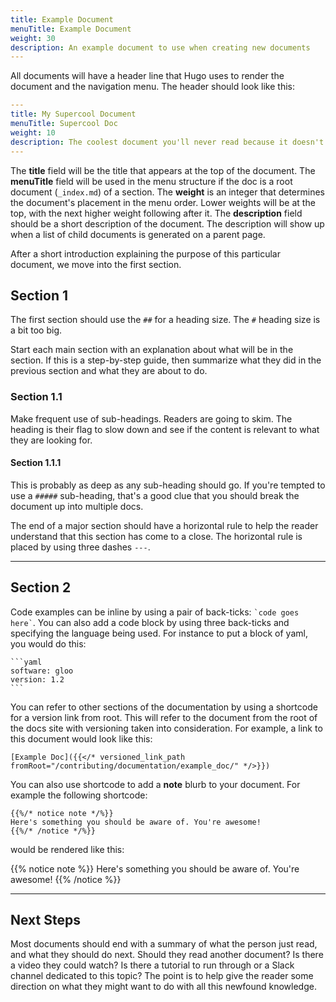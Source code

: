 ```yaml
---
title: Example Document
menuTitle: Example Document
weight: 30
description: An example document to use when creating new documents
---
```


All documents will have a header line that Hugo uses to render the document and the navigation menu. The header should look like this:

```yaml
---
title: My Supercool Document
menuTitle: Supercool Doc
weight: 10
description: The coolest document you'll never read because it doesn't really exist.
---
```

The **title** field will be the title that appears at the top of the document. The **menuTitle** field will be used in the menu structure if the doc is a root document (`_index.md`) of a section. The **weight** is an integer that determines the document's placement in the menu order. Lower weights will be at the top, with the next higher weight following after it. The **description** field should be a short description of the document. The description will show up when a list of child documents is generated on a parent page.

After a short introduction explaining the purpose of this particular document, we move into the first section.

## Section 1

The first section should use the `##` for a heading size. The `#` heading size is a bit too big.

Start each main section with an explanation about what will be in the section. If this is a step-by-step guide, then summarize what they did in the previous section and what they are about to do.

### Section 1.1

Make frequent use of sub-headings. Readers are going to skim. The heading is their flag to slow down and see if the content is relevant to what they are looking for.

#### Section 1.1.1

This is probably as deep as any sub-heading should go. If you're tempted to use a `#####` sub-heading, that's a good clue that you should break the document up into multiple docs.

The end of a major section should have a horizontal rule to help the reader understand that this section has come to a close.  The horizontal rule is placed by using three dashes `---`.

---

## Section 2

Code examples can be inline by using a pair of back-ticks: `` `code goes here` ``. You can also add a code block by using three back-ticks and specifying the language being used. For instance to put a block of yaml, you would do this:

````
```yaml
software: gloo
version: 1.2
```
````

You can refer to other sections of the documentation by using a shortcode for a version link from root. This will refer to the document from the root of the docs site with versioning taken into consideration. For example, a link to this document would look like this:

```
[Example Doc]({{</* versioned_link_path fromRoot="/contributing/documentation/example_doc/" */>}})
```

You can also use shortcode to add a **note** blurb to your document. For example the following shortcode:

```
{{%/* notice note */%}}
Here's something you should be aware of. You're awesome!
{{%/* /notice */%}}
```

would be rendered like this:

{{% notice note %}}
Here's something you should be aware of. You're awesome!
{{% /notice %}}

---

## Next Steps

Most documents should end with a summary of what the person just read, and what they should do next. Should they read another document? Is there a video they could watch? Is there a tutorial to run through or a Slack channel dedicated to this topic? The point is to help give the reader some direction on what they might want to do with all this newfound knowledge.
